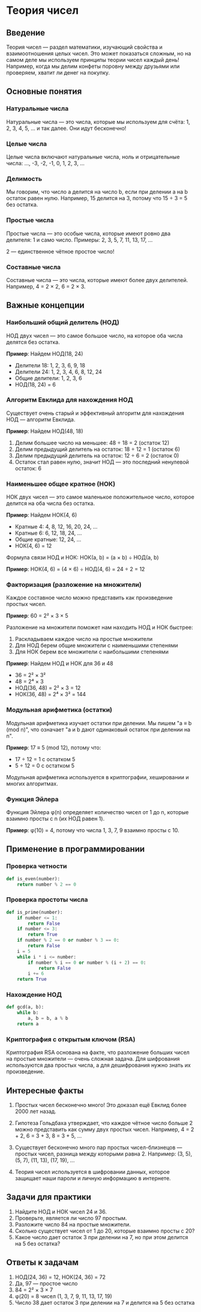 # Теория чисел

## Введение

Теория чисел — раздел математики, изучающий свойства и взаимоотношения целых чисел. Это может показаться сложным, но на самом деле мы используем принципы теории чисел каждый день! Например, когда мы делим конфеты поровну между друзьями или проверяем, хватит ли денег на покупку.

## Основные понятия

### Натуральные числа

Натуральные числа — это числа, которые мы используем для счёта: 1, 2, 3, 4, 5, ... и так далее. Они идут бесконечно!

### Целые числа

Целые числа включают натуральные числа, ноль и отрицательные числа: ..., -3, -2, -1, 0, 1, 2, 3, ...

### Делимость

Мы говорим, что число a делится на число b, если при делении a на b остаток равен нулю. Например, 15 делится на 3, потому что 15 ÷ 3 = 5 без остатка.

### Простые числа

Простые числа — это особые числа, которые имеют ровно два делителя: 1 и само число. Примеры: 2, 3, 5, 7, 11, 13, 17, ...

2 — единственное чётное простое число!

### Составные числа

Составные числа — это числа, которые имеют более двух делителей. Например, 4 = 2 × 2, 6 = 2 × 3.

## Важные концепции

### Наибольший общий делитель (НОД)

НОД двух чисел — это самое большое число, на которое оба числа делятся без остатка.

**Пример**: Найдем НОД(18, 24)
- Делители 18: 1, 2, 3, 6, 9, 18
- Делители 24: 1, 2, 3, 4, 6, 8, 12, 24
- Общие делители: 1, 2, 3, 6
- НОД(18, 24) = 6

### Алгоритм Евклида для нахождения НОД

Существует очень старый и эффективный алгоритм для нахождения НОД — алгоритм Евклида.

**Пример**: Найдем НОД(48, 18)
1. Делим большее число на меньшее: 48 ÷ 18 = 2 (остаток 12)
2. Делим предыдущий делитель на остаток: 18 ÷ 12 = 1 (остаток 6)
3. Делим предыдущий делитель на остаток: 12 ÷ 6 = 2 (остаток 0)
4. Остаток стал равен нулю, значит НОД — это последний ненулевой остаток: 6

### Наименьшее общее кратное (НОК)

НОК двух чисел — это самое маленькое положительное число, которое делится на оба числа без остатка.

**Пример**: Найдем НОК(4, 6)
- Кратные 4: 4, 8, 12, 16, 20, 24, ...
- Кратные 6: 6, 12, 18, 24, ...
- Общие кратные: 12, 24, ...
- НОК(4, 6) = 12

Формула связи НОД и НОК: НОК(a, b) = (a × b) ÷ НОД(a, b)

**Пример**: НОК(4, 6) = (4 × 6) ÷ НОД(4, 6) = 24 ÷ 2 = 12

### Факторизация (разложение на множители)

Каждое составное число можно представить как произведение простых чисел.

**Пример**: 60 = 2² × 3 × 5

Разложение на множители поможет нам находить НОД и НОК быстрее:
1. Раскладываем каждое число на простые множители
2. Для НОД берем общие множители с наименьшими степенями
3. Для НОК берем все множители с наибольшими степенями

**Пример**: Найдем НОД и НОК для 36 и 48
- 36 = 2² × 3²
- 48 = 2⁴ × 3
- НОД(36, 48) = 2² × 3 = 12
- НОК(36, 48) = 2⁴ × 3² = 144

### Модульная арифметика (остатки)

Модульная арифметика изучает остатки при делении. Мы пишем "a ≡ b (mod n)", что означает "a и b дают одинаковый остаток при делении на n".

**Пример**: 17 ≡ 5 (mod 12), потому что:
- 17 ÷ 12 = 1 с остатком 5
- 5 ÷ 12 = 0 с остатком 5

Модульная арифметика используется в криптографии, хешировании и многих алгоритмах.

### Функция Эйлера

Функция Эйлера φ(n) определяет количество чисел от 1 до n, которые взаимно просты с n (их НОД равен 1).

**Пример**: φ(10) = 4, потому что числа 1, 3, 7, 9 взаимно просты с 10.

## Применение в программировании

### Проверка четности

```python
def is_even(number):
    return number % 2 == 0
```

### Проверка простоты числа

```python
def is_prime(number):
    if number <= 1:
        return False
    if number <= 3:
        return True
    if number % 2 == 0 or number % 3 == 0:
        return False
    i = 5
    while i * i <= number:
        if number % i == 0 or number % (i + 2) == 0:
            return False
        i += 6
    return True
```

### Нахождение НОД

```python
def gcd(a, b):
    while b:
        a, b = b, a % b
    return a
```

### Криптография с открытым ключом (RSA)

Криптография RSA основана на факте, что разложение больших чисел на простые множители — очень сложная задача. Для шифрования используются два простых числа, а для дешифрования нужно знать их произведение.

## Интересные факты

1. Простых чисел бесконечно много! Это доказал ещё Евклид более 2000 лет назад.

2. Гипотеза Гольдбаха утверждает, что каждое чётное число больше 2 можно представить как сумму двух простых чисел. Например, 4 = 2 + 2, 6 = 3 + 3, 8 = 3 + 5, ...

3. Существует бесконечно много пар простых чисел-близнецов — простых чисел, разница между которыми равна 2. Например: (3, 5), (5, 7), (11, 13), (17, 19), ...

4. Теория чисел используется в шифровании данных, которое защищает наши пароли и личную информацию в интернете.

## Задачи для практики

1. Найдите НОД и НОК чисел 24 и 36.
2. Проверьте, является ли число 97 простым.
3. Разложите число 84 на простые множители.
4. Сколько существует чисел от 1 до 20, которые взаимно просты с 20?
5. Какое число дает остаток 3 при делении на 7, но при этом делится на 5 без остатка?

## Ответы к задачам

1. НОД(24, 36) = 12, НОК(24, 36) = 72
2. Да, 97 — простое число
3. 84 = 2² × 3 × 7
4. φ(20) = 8 чисел (1, 3, 7, 9, 11, 13, 17, 19)
5. Число 38 дает остаток 3 при делении на 7 и делится на 5 без остатка
